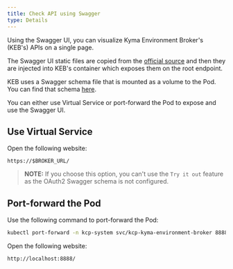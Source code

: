 ```yaml
---
title: Check API using Swagger
type: Details
---
```


Using the Swagger UI, you can visualize Kyma Environment Broker's (KEB's) APIs on a single page.

The Swagger UI static files are copied from the [official source](https://github.com/swagger-api/swagger-ui/tree/master/dist) and then they are injected into KEB's container which exposes them on the root endpoint.

KEB uses a Swagger schema file that is mounted as a volume to the Pod. You can find that schema [here](https://github.com/kyma-project/control-plane/blob/master/resources/kcp/charts/kyma-environment-broker/files/swagger.yaml).

You can either use Virtual Service or port-forward the Pod to expose and use the Swagger UI.

## Use Virtual Service

Open the following website:

   ```
   https://$BROKER_URL/
   ```

> **NOTE:** If you choose this option, you can't use the `Try it out` feature as the OAuth2 Swagger schema is not configured.

## Port-forward the Pod

Use the following command to port-forward the Pod:

   ```bash
   kubectl port-forward -n kcp-system svc/kcp-kyma-environment-broker 8888:80
   ```

Open the following website:

   ```
   http://localhost:8888/
   ```
